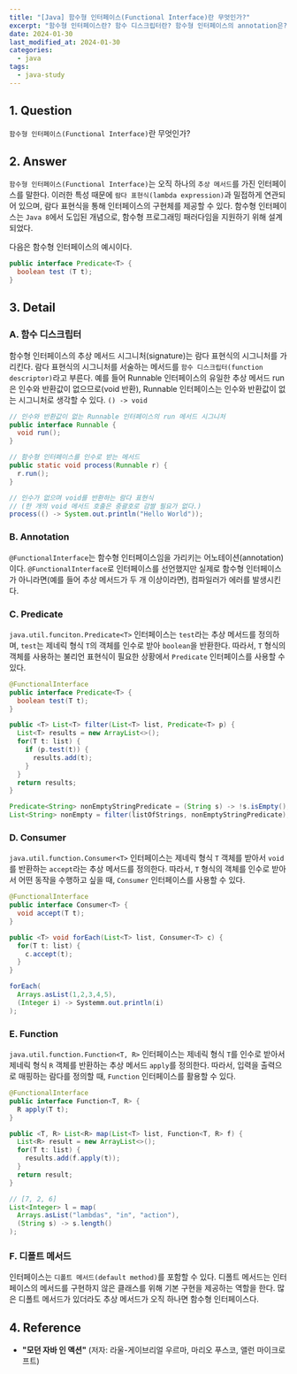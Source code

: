 ```yaml
---
title: "[Java] 함수형 인터페이스(Functional Interface)란 무엇인가?"
excerpt: "함수형 인터페이스란? 함수 디스크립터란? 함수형 인터페이스의 annotation은? Predicate, Consumer, Function 인터페이스란? 디폴트 메서드란?"
date: 2024-01-30
last_modified_at: 2024-01-30
categories:
  - java
tags:
  - java-study
---
```


## 1. Question

`함수형 인터페이스(Functional Interface)`란 무엇인가?

## 2. Answer

`함수형 인터페이스(Functional Interface)`는 오직 하나의 `추상 메서드`를 가진 인터페이스를 말한다. 이러한 특성 때문에 `람다 표현식(lambda expression)`과 밀접하게 연관되어 있으며, 람다 표현식을 통해 인터페이스의 구현체를 제공할 수 있다. 함수형 인터페이스는 `Java 8`에서 도입된 개념으로, 함수형 프로그래밍 패러다임을 지원하기 위해 설계되었다.

다음은 함수형 인터페이스의 예시이다.

```java
public interface Predicate<T> {
  boolean test (T t);
}
```

## 3. Detail

### A. 함수 디스크립터

함수형 인터페이스의 추상 메서드 시그니처(signature)는 람다 표현식의 시그니처를 가리킨다. 람다 표현식의 시그니처를 서술하는 메서드를 `함수 디스크립터(function descriptor)`라고 부른다. 예를 들어 Runnable 인터페이스의 유일한 추상 메서드 run은 인수와 반환값이 없으므로(void 반환), Runnable 인터페이스는 인수와 반환값이 없는 시그니처로 생각할 수 있다. `() -> void`

```java
// 인수와 반환값이 없는 Runnable 인터페이스의 run 메서드 시그니처
public interface Runnable {
  void run();
}

// 함수형 인터페이스를 인수로 받는 메서드
public static void process(Runnable r) {
  r.run();
}

// 인수가 없으며 void를 반환하는 람다 표현식
// (한 개의 void 메서드 호출은 중괄호로 감쌀 필요가 없다.)
process(() -> System.out.println("Hello World"));
```

### B. Annotation

`@FunctionalInterface`는 함수형 인터페이스임을 가리키는 어노테이션(annotation)이다. `@FunctionalInterface`로 인터페이스를 선언했지만 실제로 함수형 인터페이스가 아니라면(예를 들어 추상 메서드가 두 개 이상이라면), 컴파일러가 에러를 발생시킨다.

### C. Predicate

`java.util.funciton.Predicate<T>` 인터페이스는 `test`라는 추상 메서드를 정의하며, `test`는 제네릭 형식 `T`의 객체를 인수로 받아 `boolean`을 반환한다. 따라서, `T` 형식의 객체를 사용하는 불리언 표현식이 필요한 상황에서 `Predicate` 인터페이스를 사용할 수 있다.

```java
@FunctionalInterface
public interface Predicate<T> {
  boolean test(T t);
}

public <T> List<T> filter(List<T> list, Predicate<T> p) {
  List<T> results = new ArrayList<>();
  for(T t: list) {
    if (p.test(t)) {
      results.add(t);
    }
  }
  return results;
}

Predicate<String> nonEmptyStringPredicate = (String s) -> !s.isEmpty();
List<String> nonEmpty = filter(listOfStrings, nonEmptyStringPredicate);
```

### D. Consumer

`java.util.function.Consumer<T>` 인터페이스는 제네릭 형식 `T` 객체를 받아서 `void`를 반환하는 `accept`라는 추상 메서드를 정의한다. 따라서, `T` 형식의 객체를 인수로 받아서 어떤 동작을 수행하고 싶을 때, `Consumer` 인터페이스를 사용할 수 있다.

```java
@FunctionalInterface
public interface Consumer<T> {
  void accept(T t);
}

public <T> void forEach(List<T> list, Consumer<T> c) {
  for(T t: list) {
    c.accept(t);
  }
}

forEach(
  Arrays.asList(1,2,3,4,5),
  (Integer i) -> Systemm.out.println(i)
);
```

### E. Function

`java.util.function.Function<T, R>` 인터페이스는 제네릭 형식 `T`를 인수로 받아서 제네릭 형식 `R` 객체를 반환하는 추상 메서드 `apply`를 정의한다. 따라서, 입력을 출력으로 매핑하는 람다를 정의할 때, `Function` 인터페이스를 활용할 수 있다.

```java
@FunctionalInterface
public interface Function<T, R> {
  R apply(T t);
}

public <T, R> List<R> map(List<T> list, Function<T, R> f) {
  List<R> result = new ArrayList<>();
  for(T t: list) {
    results.add(f.apply(t));
  }
  return result;
}

// [7, 2, 6]
List<Integer> l = map(
  Arrays.asList("lambdas", "in", "action"),
  (String s) -> s.length()
);
```

### F. 디폴트 메서드

인터페이스는 `디폴트 메서드(default method)`를 포함할 수 있다. 디폴트 메서드는 인터페이스의 메서드를 구현하지 않은 클래스를 위해 기본 구현을 제공하는 역할을 한다. 많은 디폴트 메서드가 있더라도 추상 메서드가 오직 하나면 함수형 인터페이스다.

## 4. Reference

* **"모던 자바 인 액션"** (저자: 라울-게이브리얼 우르마, 마리오 푸스코, 앨런 마이크로프트)